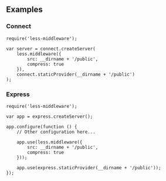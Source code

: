 ## Examples

### Connect

    require('less-middleware');

    var server = connect.createServer(
        less.middleware({
            src: __dirname + '/public',
            compress: true
        }),
        connect.staticProvider(__dirname + '/public')
    );

### Express

    require('less-middleware');

    var app = express.createServer();

    app.configure(function () {
        // Other configuration here...

        app.use(less.middleware({
            src: __dirname + '/public',
            compress: true
        }));

        app.use(express.staticProvider(__dirname + '/public'));
    });
